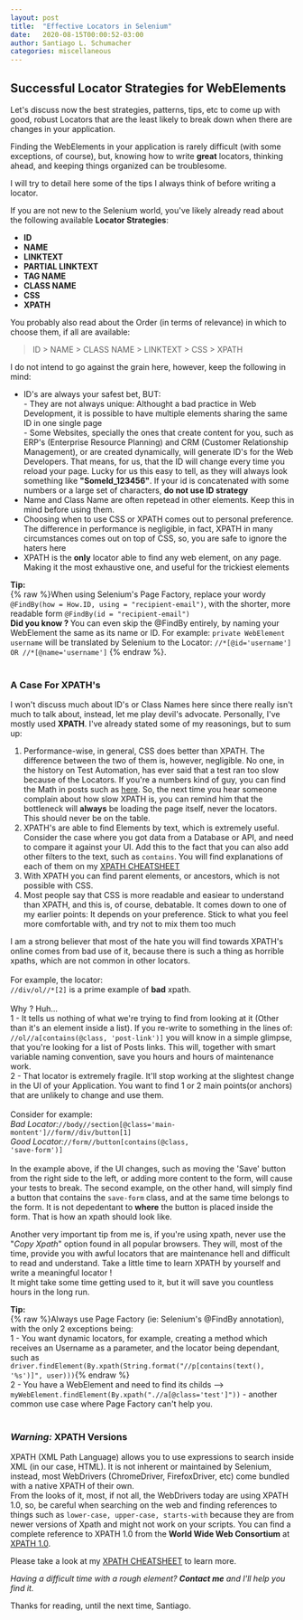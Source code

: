 ```yaml
---
layout: post
title:  "Effective Locators in Selenium"
date:   2020-08-15T00:00:52-03:00
author: Santiago L. Schumacher
categories: miscellaneous
---
```


<h2>Successful Locator Strategies for WebElements</h2>

Let's discuss now the best strategies, patterns, tips, etc to come up with good, robust Locators that are the least likely to break down when there are 
changes in your application.

Finding the WebElements in your application is rarely difficult (with some exceptions, of course), but, knowing how to write <strong>great</strong> locators, thinking ahead,
and keeping things organized can be troublesome.

I will try to detail here some of the tips I always think of before writing a locator.

If you are not new to the Selenium world, you've likely already read about the following available <strong>Locator Strategies</strong>:

<ul> 
<li><strong>ID</strong></li> 
<li><strong>NAME</strong></li> 
<li><strong>LINKTEXT</strong></li> 
<li><strong>PARTIAL LINKTEXT</strong></li> 
<li><strong>TAG NAME</strong></li> 
<li><strong>CLASS NAME</strong></li> 
<li><strong>CSS</strong></li> 
<li><strong>XPATH</strong></li> 
</ul>

You probably also read about the Order (in terms of relevance) in which to choose them, if all are available:
<blockquote>
ID > NAME > CLASS NAME > LINKTEXT > CSS > XPATH
</blockquote>

I do not intend to go against the grain here, however, keep the following in mind:

<ul>
<li>ID's are always your safest bet, BUT: <br/>
	- They are not always unique: Althought a bad practice in Web Development, it is possible to have multiple elements sharing the same ID in one single page <br/>
	- Some Websites, specially the ones that create content for you, such as ERP's (Enterprise Resource Planning) and CRM (Customer Relationship Management), or are created dynamically, will generate ID's for the Web Developers. That means, for us, that the ID will change every time you reload your page. Lucky for us this easy to tell, as they will always look something like <strong>"SomeId_123456"</strong>. If your id is concatenated with some numbers or a large set of characters, <strong>do not use ID strategy</strong></li>
<li>Name and Class Name are often repetead in other elements. Keep this in mind before using them.</li>
<li>Choosing when to use CSS or XPATH comes out to personal preference. The difference in performance is negligible, in fact, XPATH in many circumstances comes out on top of CSS, so, you are safe to ignore the haters here</li>
<li>XPATH is the <strong>only</strong> locator able to find any web element, on any page. Making it the most exhaustive one, and useful for the trickiest elements</li>
</ul>


<section class="tips-container">
    <div class="tip"> <strong> Tip: </strong><br/>{% raw %}When using Selenium's Page Factory, replace your wordy <code>@FindBy(how = How.ID, using = "recipient-email")</code>, 
	with the shorter, more readable form <code>@FindBy(id = "recipient-email")</code> <br/>
	<strong>Did you know ? </strong>
	You can even skip the @FindBy entirely, by naming your WebElement the same as its name or ID. For example:
	<code>private WebElement username</code> will be translated by Selenium to the Locator:  <code>//*[@id='username'] OR //*[@name='username']</code>
	{% endraw %}.
	</div>
</section>
<br/>
<h3>A Case For XPATH's</h3>

I won't discuss much about ID's or Class Names here since there really isn't much to talk about, instead, let me play devil's advocate. Personally, I've mostly used
<strong>XPATH</strong>. I've already stated some of my reasonings, but to sum up:

<div>
<ol>
	<li>Performance-wise, in general, CSS does better than XPATH. The difference between the two of them is, however, negligible. No one, in the history on Test Automation, has ever said that a test ran too slow because of the Locators.
	If you're a numbers kind of guy, you can find the Math in posts such as <a href ="http://elementalselenium.com/tips/33-xpath-vs-css-revisited">here</a>. So, the next time you hear someone complain about how slow 
	XPATH is, you can remind him that the bottleneck will <strong>always</strong> be loading the page itself, never the locators. This should never be on the table.</li>
	<li>XPATH's are able to find Elements by text, which is extremely useful. Consider the case where you got data from a Database or API, and need to compare it against your UI. Add this to the
	fact that you can also add other filters to the text, such as <code>contains</code>.  You will find explanations of each of them on my <a href='https://docs.google.com/spreadsheets/d/13a-wUwPx-9BIpa4odchN-mmnEZd2j8KHH9uO_RNBblg/edit?usp=sharing'>XPATH CHEATSHEET</a></li>
	<li>With XPATH you can find parent elements, or ancestors, which is not possible with CSS. </li>
	<li>Most people say that CSS is more readable and easiear to understand than XPATH, and this is, of course, debatable. It comes down to one of my earlier points: It depends on your preference. Stick to what you feel more comfortable with, and try not to mix them too much</li>
</ol>
</div>

I am a strong believer that most of the hate you will find towards XPATH's online comes from bad use of it, because there is such a thing as horrible xpaths, which are not common in other locators.<br/><br/>
For example, the locator:<br/>
 <code>//div/ol//*[2]</code> is a prime example of <strong>bad</strong> xpath. 
 <br/><br/>
Why ? Huh... <br/>
1 - It tells us nothing of what we're trying to find from looking at it (Other than it's an element inside a list). If you re-write to something in the lines of:
<code>//ol//a[contains(@class, 'post-link')]</code> you will know in a simple glimpse, that you're looking for a list of Posts links.
This will, together with smart variable naming convention, save you hours and hours of maintenance work.<br/>
2 - That locator is extremely fragile. It'll stop working at the slightest change in the UI of your Application. You want to find 1 or 2 main points(or anchors) that are unlikely to change
and use them.<br/><br/>
Consider for example:<br/>
<i>Bad Locator:</i><code>//body//section[@class='main-montent']//form//div/button[1]</code><br/>
<i>Good Locator:</i><code>//form//button[contains(@class, 'save-form')]</code><br/><br/>
In the example above, if the UI changes, such as moving the 'Save' button from the right side to the left, or adding more content to the form, will cause your tests to break.
The second example, on the other hand, will simply find a button that contains the <code>save-form</code> class, and at the same time belongs to the form. It is not depedentant to <strong>where</strong> the button is placed inside the form. That is how an xpath should look like.

Another very important tip from me is, if you're using xpath, never use the "<i>Copy Xpath</i>" option found in all popular browsers. They will, most of the time, provide you with awful locators that are maintenance hell and difficult to read and understand.
Take a little time to learn XPATH by yourself and write a meaningful locator !<br/> It might take some time getting used to it, but it will save you countless hours in the long run.

<section class="tips-container">
    <div class="tip"> <strong> Tip: </strong><br/>{% raw %}Always use Page Factory (ie: Selenium's @FindBy annotation), with the only 2 exceptions being:<br/>
	1 - You want dynamic locators, for example, creating a method which receives an Username as a parameter, and the locator being dependant, such as <code>driver.findElement(By.xpath(String.format("//p[contains(text(), '%s')]", user)))</code>{% endraw %}<br/>
	2 - You have a WebElement and need to find its childs --> <code>myWebElement.findElement(By.xpath(".//a[@class='test']"))</code> - another common use case where Page Factory can't help you.<br/>
	</div>
</section>
<br/>

<h3><i>Warning: </i>XPATH Versions</h3>
XPATH (XML Path Language) allows you to use expressions to search inside XML (in our case, HTML). 
It is not inherent or maintained by Selenium, instead, most WebDrivers (ChromeDriver, FirefoxDriver, etc) come bundled with a native XPATH of their own. <br/>
From the looks of it, most, if not all, the WebDrivers today are using XPATH 1.0, so, be careful when searching on the web and finding references to things such as <code>lower-case, upper-case, starts-with</code> 
because they are from newer versions of Xpath and might not work on your scripts. 
You can find a complete reference to XPATH 1.0 from the <strong>World Wide Web Consortium</strong> at <a href='https://www.w3.org/TR/1999/REC-xpath-19991116/'>XPATH 1.0</a>.



Please take a look at my <a href='https://docs.google.com/spreadsheets/d/13a-wUwPx-9BIpa4odchN-mmnEZd2j8KHH9uO_RNBblg/edit?usp=sharing'>XPATH CHEATSHEET</a> to learn more. 

<i>Having a difficult time with a rough element? <strong>Contact me</strong> and I'll help you find it.</i>



Thanks for reading, until the next time,
Santiago.